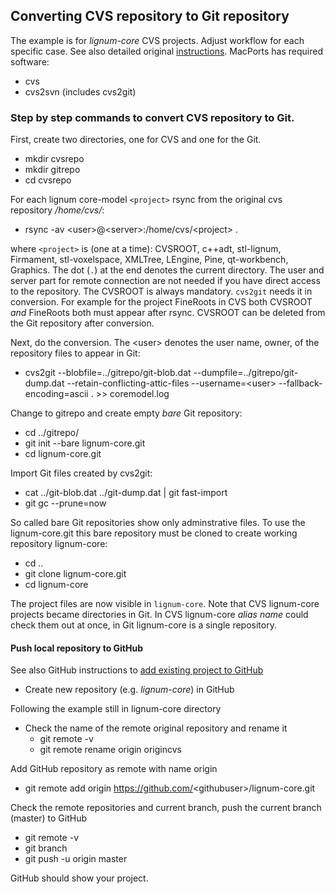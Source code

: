 ## Converting CVS repository to Git repository

The example is for *lignum-core* CVS projects. Adjust workflow for each specific case.
See also detailed original [instructions](https://osric.com/chris/accidental-developer/2018/03/converting-cvs-to-git-repository/). MacPorts has required software:

+ cvs
+ cvs2svn (includes cvs2git)


### Step by step commands to convert CVS repository to Git. 
First, create two directories, one for CVS and one for the Git.
+ mkdir cvsrepo
+ mkdir gitrepo
+ cd cvsrepo

For each lignum core-model `<project>` rsync from the original cvs repository */home/cvs/*:
+ rsync -av \<user\>@\<server\>:/home/cvs/\<project\> .

where `<project>` is (one at a time): CVSROOT, c++adt, stl-lignum, Firmament, stl-voxelspace, XMLTree, LEngine, Pine, qt-workbench, Graphics. The dot (`.`) at the end denotes the current directory. The user and server part for remote connection are not needed if you have direct access to the repository. The CVSROOT is always mandatory. `cvs2git` needs it in conversion. For example for the project FineRoots in CVS both CVSROOT *and* FineRoots both must appear after rsync. 
CVSROOT can be deleted from the Git repository after conversion. 

Next, do the conversion. The \<user\> denotes the user name, owner, of the repository files to appear in Git:
+ cvs2git --blobfile=../gitrepo/git-blob.dat --dumpfile=../gitrepo/git-dump.dat --retain-conflicting-attic-files  --username=\<user\> --fallback-encoding=ascii . >> coremodel.log

Change to gitrepo and create empty *bare* Git repository:
+ cd ../gitrepo/
+ git init --bare lignum-core.git
+ cd lignum-core.git

Import Git files created by cvs2git:
+ cat ../git-blob.dat ../git-dump.dat | git fast-import
+ git gc --prune=now

So called bare Git repositories show only adminstrative files. To use the lignum-core.git this bare 
repository must be cloned to create working repository lignum-core:
+ cd ..
+ git clone lignum-core.git
+ cd lignum-core

The project files are now visible in `lignum-core`. Note that CVS lignum-core projects became directories in Git.
In CVS lignum-core *alias name* could check them out at once, in Git lignum-core is a single repository. 

#### Push local repository to GitHub

See also GitHub instructions to [add existing project to GitHub](https://docs.github.com/en/github/importing-your-projects-to-github/importing-source-code-to-github/adding-an-existing-project-to-github-using-the-command-line)

+ Create new repository (e.g. *lignum-core*) in GitHub

Following the example still in lignum-core directory
+ Check the name of the remote original repository and rename it 
  + git remote -v
  + git remote rename origin origincvs
 
Add GitHub repository as remote with name origin
+ git remote add origin https://github.com/<githubuser\>/lignum-core.git

Check the remote repositories and current branch, push the current branch (master) to GitHub 
  + git remote -v
  + git branch
  + git push -u origin master

GitHub should show your project.
